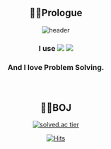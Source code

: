 <div align="center">
  
## 🧙‍♂️Prologue
![header](https://capsule-render.vercel.app/api?type=waving&color=gradient&height=230&section=header&text=안녕~~&%20fontSize=50&fontAlign=50&fontAlignY=38&animation=twinkling)

  
### I use <img src="https://img.shields.io/badge/C99-9999FF?style=social&logo=C&logoColor=royalblue"/> <img src="https://img.shields.io/badge/C++-00599C?style=social&logo=C%2B%2B&logoColor=midnightblue"/>

### And I love Problem Solving.<br/><br/><br/>

## 👨‍💻BOJ
[![solved.ac tier](http://mazassumnida.wtf/api/v2/generate_badge?boj=kcj1607)](https://solved.ac/kcj1607)

[![Hits](https://hits.seeyoufarm.com/api/count/incr/badge.svg?url=https%3A%2F%2Fgithub.com%2Fzzaekkii&count_bg=%234801C8&title_bg=%23555555&icon=apachecassandra.svg&icon_color=%2300FF22&title=hits&edge_flat=false)](https://hits.seeyoufarm.com)
</div>
